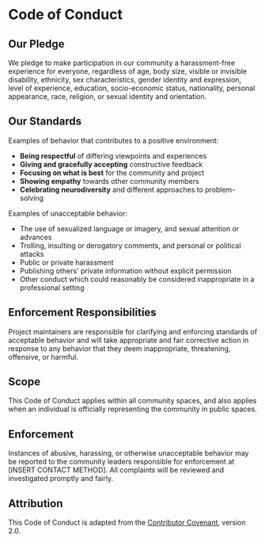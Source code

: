# Code of Conduct

## Our Pledge

We pledge to make participation in our community a harassment-free experience for everyone, regardless of age, body size, visible or invisible disability, ethnicity, sex characteristics, gender identity and expression, level of experience, education, socio-economic status, nationality, personal appearance, race, religion, or sexual identity and orientation.

## Our Standards

Examples of behavior that contributes to a positive environment:

* **Being respectful** of differing viewpoints and experiences
* **Giving and gracefully accepting** constructive feedback
* **Focusing on what is best** for the community and project
* **Showing empathy** towards other community members
* **Celebrating neurodiversity** and different approaches to problem-solving

Examples of unacceptable behavior:

* The use of sexualized language or imagery, and sexual attention or advances
* Trolling, insulting or derogatory comments, and personal or political attacks
* Public or private harassment
* Publishing others' private information without explicit permission
* Other conduct which could reasonably be considered inappropriate in a professional setting

## Enforcement Responsibilities

Project maintainers are responsible for clarifying and enforcing standards of acceptable behavior and will take appropriate and fair corrective action in response to any behavior that they deem inappropriate, threatening, offensive, or harmful.

## Scope

This Code of Conduct applies within all community spaces, and also applies when an individual is officially representing the community in public spaces.

## Enforcement

Instances of abusive, harassing, or otherwise unacceptable behavior may be reported to the community leaders responsible for enforcement at [INSERT CONTACT METHOD]. All complaints will be reviewed and investigated promptly and fairly.

## Attribution

This Code of Conduct is adapted from the [Contributor Covenant](https://www.contributor-covenant.org/), version 2.0.